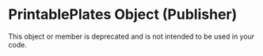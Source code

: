 
# PrintablePlates Object (Publisher)

This object or member is deprecated and is not intended to be used in your code.

